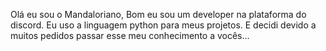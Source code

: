 Olá eu sou o Mandaloriano, Bom eu sou um developer na plataforma do discord. Eu uso a linguagem python para meus projetos. E decidi devido a muitos pedidos passar esse meu conhecimento a vocês...

